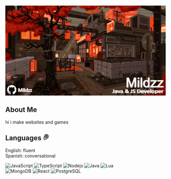 ![Banner](https://raw.githubusercontent.com/Mildzz/Mildzz/main/mildzz.gif)
## About Me
hi i make websites and games

## Languages <img src="https://raw.githubusercontent.com/Mildzz/Mildzz/main/languages.png" height="20" width="20"/>
 
 English: fluent  
 Spanish: conversational


![JavaScript](https://img.shields.io/badge/-JavaScript-f7df1e?style=for-the-badge&logoColor=black&logo=javascript)
![TypeScript](https://img.shields.io/badge/-TypeScript-3178c6?style=for-the-badge&logoColor=white&logo=typescript)
![Nodejs](https://img.shields.io/badge/-Nodejs-90c53f?style=for-the-badge&logoColor=white&logo=Node.js)
![Java](https://img.shields.io/badge/-Java-ec2025?style=for-the-badge&logoColor=white&logo=Java)
![Lua](https://img.shields.io/badge/-Lua-2C2D72?style=for-the-badge&logoColor=white&logo=Lua)\
![MongoDB](https://img.shields.io/badge/-MongoDB-2ba845?style=for-the-badge&logoColor=white&logo=mongodb)
![React](https://img.shields.io/badge/-React-61dafb?style=for-the-badge&logoColor=black&logo=react)
![PostgreSQL](https://img.shields.io/badge/-PostgreSQL-336791?style=for-the-badge&logoColor=white&logo=postgresql)  

